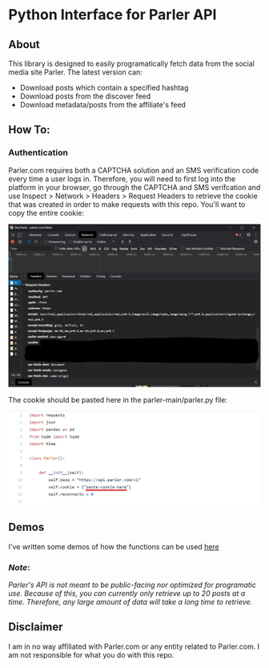 # Python Interface for Parler API

## About

This library is designed to easily programatically fetch data from the social media site Parler. The latest version can:

* Download posts which contain a specified hashtag
* Download posts from the discover feed
* Download metadata/posts from the affiliate's feed

## How To:

### Authentication

Parler.com requires both a CAPTCHA solution and an SMS verification code every time a user logs in. Therefore, you will need to first log into the platform in your browser, go through the CAPTCHA and SMS verifcation and use Inspect > Network > Headers > Request Headers to retrieve the cookie that was created in order to make requests with this repo. You'll want to copy the entire cookie: 

![Parler](/screenshots/parler_screenshot.png)

The cookie should be pasted here in the parler-main/parler.py file:

![Parler.py](/screenshots/parler_screenshot_2.jpg)

## Demos

I've written some demos of how the functions can be used [here](demo_parler.ipynb)

### *Note*: 
*Parler's API is not meant to be public-facing nor optimized for programatic use. Because of this, you can currently only retrieve up to 20 posts at a time. Therefore, any large amount of data will take a long time to retrieve.*  
  
  
 ## Disclaimer
 
 I am in no way affiliated with Parler.com or any entity related to Parler.com. I am not responsible for what you do with this repo. 
